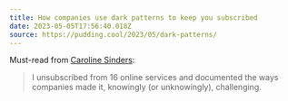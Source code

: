 ```yaml
---
title: How companies use dark patterns to keep you subscribed
date: 2023-05-05T17:56:40.018Z
source: https://pudding.cool/2023/05/dark-patterns/
---
```

Must-read from [Caroline Sinders](https://pudding.cool/author/caroline-sinders/):

> I unsubscribed from 16 online services and documented the ways companies made it, knowingly (or unknowingly), challenging.